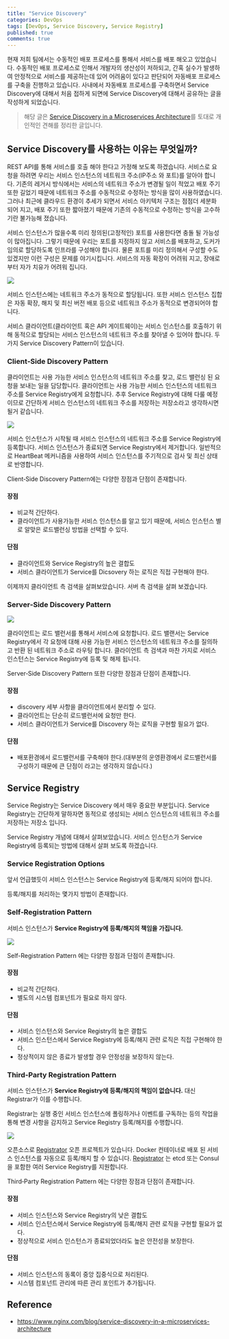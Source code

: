 ```yaml
---
title: "Service Discovery"
categories: DevOps
tags: [DevOps, Service Discovery, Service Registry]
published: true
comments: true
---
```




현재 저희 팀에서는 수동적인 배포 프로세스를 통해서 서비스를 배포 해오고 있었습니다. 수동적인 배포 프로세스로 인해서 개발자의 생산성이 저하되고, 간혹 실수가 발생하여 안정적으로 서비스를 제공하는데 있어 어려움이 있다고 판단되어 자동배포 프로세스를 구축을 진행하고 있습니다. 사내에서 자동배포 프로세스를 구축하면서 Service Discovery에 대해서 처음 접하게 되면에 Service Discovery에 대해서 공유하는 글을 작성하게 되었습니다.

> 해당 글은 [Service Discovery in a Microservices Architecture](https://www.nginx.com/blog/service-discovery-in-a-microservices-architecture)를 토대로 개인적인 견해를 정리한 글입니다.

 

## Service Discovery를 사용하는 이유는 무엇일까?

REST API를 통해 서비스를 호출 해야 한다고 가정해 보도록 하겠습니다. 서비스로 요청을 하려면 우리는 서비스 인스턴스의 네트워크 주소(IP주소 와 포트)를 알아야 합니다. 기존의 레거시 방식에서는 서비스의 네트워크 주소가 변경될 일이 적었고 배포 주기 또한 길었기 때문에 네트워크 주소를 수동적으로 수정하는 방식을 많이 사용하였습니다. 그러나 최근에 클라우드 환경이 추세가 되면서 서비스 아키텍처 구조는 점점더 세분화 되어 지고, 배포 주기 또한 짧아졌기 때문에 기존의 수동적으로 수정하는 방식을 고수하기란 불가능해 졌습니다. 

서비스 인스턴스가 많을수록 미리 정의된(고정적인) 포트를 사용한다면 충돌 될 가능성이 많아집니다. 그렇기 때문에 우리는 포트를 지정하지 않고 서비스를 배포하고, 도커가 임의로 할당하도록 인프라를 구성해야 합니다. 물론 포트를 미리 정의해서 구성할 수도 있겠지만 이런 구성은 문제를 야기시킵니다. 서비스의 자동 확장이 어려워 지고, 장애로 부터 자가 치유가 어려워 집니다.

![](/images/2018/0515_01_05.png)

서비스 인스턴스에는 네트워크 주소가 동적으로 할당됩니다. 또한 서비스 인스턴스 집합은 자동 확장, 해지 및 최신 버전 배포 등으로 네트워크 주소가 동적으로 변경되어야 합니다.

서비스 클라이언트(클라이언트 혹은 API 게이트웨이)는 서비스 인스턴스를 호출하기 위해 동적으로 할당되는 서비스 인스턴스의 네트워크 주소를 찾아낼 수 있어야 합니다. 두 가지 Service Discovery Pattern이 있습니다. 



### Client‑Side Discovery Pattern

클라이언트는 사용 가능한 서비스 인스턴스의 네트워크 주소를 찾고, 로드 밸런싱 된 요청을 보내는 일을 담당합니다. 클라이언트는 사용 가능한 서비스 인스턴스의 네트워크 주소를 Service Registry에게 요청합니다. 추후 Service Registry에 대해 다룰 예정이므로 간단하게 서비스 인스턴스의 네트워크 주소를 저장하는 저장소라고 생각하시면 될거 같습니다.

![](/images/2018/0515_01_01.png)

서비스 인스턴스가 시작될 때 서비스 인스턴스의 네트워크 주소를 Service Registry에 등록합니다. 서비스 인스턴스가 종료되면 Service Registry에서 제거합니다. 일반적으로 HeartBeat 메커니즘을 사용하여 서비스 인스턴스를 주기적으로 검사 및 최신 상태로 반영합니다.

Client‑Side Discovery Pattern에는 다양한 장점과 단점이 존재합니다.

#### 장점

- 비교적 간단하다.
- 클라이언트가 사용가능한 서비스 인스턴스를 알고 있기 때문에, 서비스 인스턴스 별로 알맞은 로드밸런싱 방법을 선택할 수 있다.

#### 단점

- 클라이언트와 Service Registry의 높은 결합도
- 서비스 클라이언트가 Service를 Dicsovery 하는 로직은 직접 구현해야 한다.



이제까지 클라이언트 측 검색을 살펴보았습니다. 서버 측 검색을 살펴 보겠습니다.



### Server‑Side Discovery Pattern

![](/images/2018/0515_01_02.png)

클라이언트는 로드 밸런서를 통해서 서비스에 요청합니다. 로드 밸랜서는 Service Registry에서 각 요청에 대해 사용 가능한 서비스 인스턴스의 네트워크 주소를 질의하고 반환 된 네트워크 주소로 라우팅 합니다. 클라이언트 측 검색과 마찬 가지로 서비스 인스턴스는 Service Registry에 등록 및 해제 됩니다.

Server‑Side Discovery Pattern 또한 다양한 장점과 단점이 존재합니다.



#### 장점

- discovery 세부 사항을 클라이언트에서 분리할 수 있다.
- 클라이언트는 단순히 로드밸런서에 요청만 한다.
- 서비스 클라이언트가 Service를 Discovery 하는 로직을 구현할 필요가 없다.

#### 단점

- 배포환경에서 로드밸런서를 구축해야 한다.(대부분의 운영환경에서 로드밸런서를 구성하기 때문에 큰 단점이 라고는 생각하지 않습니다.)



## Service Registry

Service Registry는 Service Discovery 에서 매우 중요한 부분입니다. Service Registry는 간단하게 말하자면 동적으로 생성되는 서비스 인스턴스의 네트워크 주소를 저장하는 저장소 입니다.

Service Registry 개념에 대해서 살펴보았습니다. 서비스 인스턴스가 Service Registry에 등록되는 방법에 대해서 살펴 보도록 하겠습니다.



### Service Registration Options

앞서 언급했듯이 서비스 인스턴스는 Service Registry에 등록/해지 되어야 합니다.

등록/해지를 처리하는 몇가지 방법이 존재합니다.

### Self‑Registration Pattern

서비스 인스턴스가 **Service Registry에 등록/해지의 책임을 가집니다.**

![](/images/2018/0515_01_03.png)

Self-Registration Pattern 에는 다양한 장점과 단점이 존재합니다.



#### 장점

- 비교적 간단하다.
- 별도의 시스템 컴포넌트가 필요로 하지 않다.

#### 단점

- 서비스 인스턴스와 Service Registry의 높은 결합도
- 서비스 인스턴스에서 Service Registry에 등록/해지 관련 로직은 직접 구현해야 한다.
- 정상적이지 않은 종료가 발생할 경우 안정성을 보장하지 않는다.



### Third‑Party Registration Pattern

서비스 인스턴스가 **Service Registry에 등록/해지의 책임이 없습니다.** 대신 Registrar가 이를 수행합니다.

Registrar는 실행 중인 서비스 인스턴스에 폴링하거나 이벤트를 구독하는 등의 작업을 통해 변경 사항을 감지하고 Service Registry 등록/해지를 수행합니다.

![](/images/2018/0515_01_04.png)

오픈소스로 [Registrator](https://github.com/gliderlabs/registrator) 오픈 프로젝트가 있습니다. Docker 컨테이너로 배포 된 서비스 인스턴스를 자동으로 등록/해지 할 수 있습니다. [Registrator](https://github.com/gliderlabs/registrator) 는 etcd 또는 Consul을 포함한 여러 Service Registry를 지원합니다.

Third‑Party Registration Pattern 에는 다양한 장점과 단점이 존재합니다.



#### 장점

- 서비스 인스턴스와 Service Registry의 낮은 결합도
- 서비스 인스턴스에서 Service Registry에 등록/해지 관련 로직을 구현할 필요가 없다.
- 정상적으로 서비스 인스턴스가 종료되었더라도 높은 안전성을 보장한다.

#### 단점

- 서비스 인스턴스의 동록이 중앙 집중식으로 처리된다.
- 시스템 컴포넌트 관리에 따른 관리 포인트가 추가됩니다.



## Reference

- https://www.nginx.com/blog/service-discovery-in-a-microservices-architecture